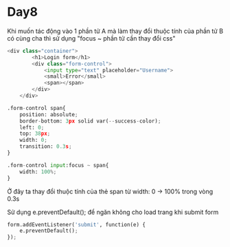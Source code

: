 # Day8

Khi muốn tác động vào 1 phần tử A mà làm thay đổi thuộc tính của phần tử B có cùng cha thì sử dụng 
"focus ~ phần tử cần thay đổi css"

```python
<div class="container">
        <h1>Login form</h1>
        <div class="form-control">
            <input type="text" placeholder="Username">
            <small>Error</small>
            <span></span>
        </div>
    </div>
```

```python
.form-control span{
    position: absolute;
    border-bottom: 3px solid var(--success-color);
    left: 0;
    top: 38px;
    width: 0;
    transition: 0.3s;
}

.form-control input:focus ~ span{
    width: 100%;
}
```

Ở đây ta thay đổi thuộc tính của thẻ span từ width: 0 -> 100% trong vòng 0.3s

Sử dụng e.preventDefault(); để ngăn không cho load trang khi submit form

```python
form.addEventListener('submit', function(e) {
    e.preventDefault();
});
```